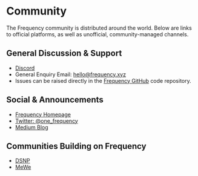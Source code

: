 # Community

The Frequency community is distributed around the world.
Below are links to official platforms, as well as unofficial, community-managed channels.


## General Discussion & Support

- ​[Discord](https://discord.com/invite/JchmHX5afV)
- General Enquiry Email​: [hello@frequency.xyz](mailto:hello@frequency.xyz)
- Issues can be raised directly in the [Frequency GitHub](https://github.com/LibertyDSNP/frequency) code repository.

## Social & Announcements

- [Frequency Homepage](https://www.frequency.xyz)
- [Twitter: @one_frequency](https://twitter.com/one_frequency)
- [Medium Blog](https://medium.com/one-frequency)

## Communities Building on Frequency

- [DSNP](https://www.dsnp.org/)
- [MeWe](https://mewe.com/)
